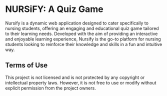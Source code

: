 # NURSiFY: A Quiz Game

Nursify is a dynamic web application designed to cater specifically to nursing students, offering an engaging and educational quiz game tailored to their learning needs. Developed with the aim of providing an interactive and enjoyable learning experience, Nursify is the go-to platform for nursing students looking to reinforce their knowledge and skills in a fun and intuitive way.



## Terms of Use

This project is not licensed and is not protected by any copyright or intellectual property laws. However, it is not free to use or modify without explicit permission from the project owners.